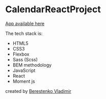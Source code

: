 ﻿# CalendarReactProject

[App available here]()

The tech stack is:

- HTML5
- CSS3
- Flexbox
- Sass (Scss)
- BEM methodology
- JavaScript
- React
- Moment js

created by [Berestenko Vladimir](https://t.me/dokktegund)
